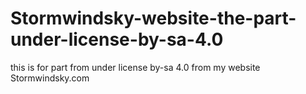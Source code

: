 # Stormwindsky-website-the-part-under-license-by-sa-4.0
this is for part from under license by-sa 4.0 from my website Stormwindsky.com
